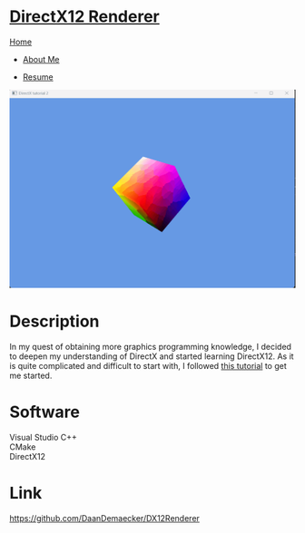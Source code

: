 <link href="../../Content/StyleSheet.css" rel="stylesheet"/> 

# <a href="https://github.com/DaanDemaecker/DX12Renderer" target="_blank">DirectX12 Renderer</a>

<div class="nav-bar">
  <md-block>

<a href="../../" class="selected">Home</a>
- <a href="../../AboutMe/" class="selected">About Me</a>
- <a href="../../Resume/" class="selected">Resume</a>

  </md-block>
</div>

<img src="../../Content/DirectX12.gif" alt="drawing"/>

# Description
In my quest of obtaining more graphics programming knowledge, I decided to deepen my understanding of DirectX and started learning DirectX12. As it is quite complicated and difficult to start with, I followed <a href="https://www.3dgep.com/learning-directx-12-1/" target="_blank">this tutorial</a> to get me started.

# Software
Visual Studio C++  
CMake  
DirectX12


# Link
<a href="https://github.com/DaanDemaecker/DX12Renderer" target="_blank">https://github.com/DaanDemaecker/DX12Renderer</a>
